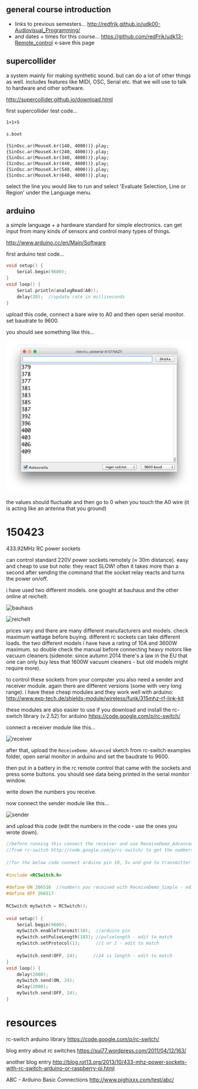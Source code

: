 general course introduction
--------------------

* links to previous semesters... <http://redfrik.github.io/udk00-Audiovisual_Programming/>
* and dates + times for this course... <https://github.com/redFrik/udk13-Remote_control> <-save this page

supercollider
--

a system mainly for making synthetic sound. but can do a lot of other things as well. includes features like MIDI, OSC, Serial etc. that we will use to talk to hardware and other software.

http://supercollider.github.io/download.html

first supercollider test code...
```
1+1+5

s.boot

{SinOsc.ar(MouseX.kr(140, 4000))}.play;
{SinOsc.ar(MouseX.kr(240, 4000))}.play;
{SinOsc.ar(MouseX.kr(340, 4000))}.play;
{SinOsc.ar(MouseX.kr(440, 4000))}.play;
{SinOsc.ar(MouseX.kr(540, 4000))}.play;
{SinOsc.ar(MouseX.kr(640, 4000))}.play;
```

select the line you would like to run and select 'Evaluate Selection, Line or Region' under the Language menu.

arduino
--

a simple language + a hardware standard for simple electronics. can get input from many kinds of sensors and control many types of things.

http://www.arduino.cc/en/Main/Software

first arduino test code...
```cpp
void setup() {
    Serial.begin(9600);
}
void loop() {
    Serial.println(analogRead(A0));
    delay(20);  //update rate in milliseconds
}
```
upload this code, connect a bare wire to A0 and then open serial monitor. set baudrate to 9600.

you should see something like this...

![first_test_arduino](first_test_arduino.png?raw=true "first_test_arduino")

the values should fluctuate and then go to 0 when you touch the A0 wire (it is acting like an antenna that you ground)

150423
======

433.92MHz RC power sockets

can control standard 220V power sockets remotely (≈ 30m distance).  easy and cheap to use but note: they react SLOW! often it takes more than a second after sending the command that the socket relay reacts and turns the power on/off.

i have used two different models. one gought at bauhaus and the other online at reichelt.

![bauhaus](bauhaus.jpg?raw=true "bauhaus")

![reichelt](reichelt.jpg?raw=true "reichelt")

prices vary and there are many different manufacturers and models. check maximum wattage before buying. different rc sockets can take different loads. the two different models i have have a rating of 10A and 3600W maximum. so double check the manual before connecting heavy motors like vacuum cleaners (sidenote: since autumn 2014 there's a law in the EU that one can only buy less that 1600W vacuum cleaners - but old models might require more).

to control these sockets from your computer you also need a sender and receiver module. again there are different versions (some with very long range).
i have these cheap modules and they work well with arduino: <http://www.exp-tech.de/shields-module/wireless/funk/315mhz-rf-link-kit>

these modules are also easier to use if you download and install the rc-switch library (v.2.52) for arduino <https://code.google.com/p/rc-switch/>

connect a receiver module like this...

![receiver](rc-switch_receiver.jpg?raw=true "receiver")

after that, upload the `ReceiveDemo_Advanced` sketch from rc-switch examples folder,
open serial monitor in arduino and set the baudrate to 9600.

then put in a battery in the rc remote control that came with the sockets and press some buttons. you should see data being printed in the serial monitor window.

write down the numbers you receive.

now connect the sender module like this...

![sender](rc-switch_sender.jpg?raw=true "sender")

and upload this code (edit the numbers in the code - use the ones you wrote down).

```cpp
//before running this connect the receiver and use ReceiveDemo_Advanced
//from rc-switch http://code.google.com/p/rc-switch/ to get the numbers

//for the below code connect arduino pin 10, 5v and gnd to transmitter.

#include <RCSwitch.h>

#define ON 266516  //numbers you received with ReceiveDemo_Simple - edit to match
#define OFF 266517

RCSwitch mySwitch = RCSwitch();

void setup() {
    Serial.begin(9600);
    mySwitch.enableTransmit(10);  //arduino pin
    mySwitch.setPulseLength(183); //pulselength - edit to match
    mySwitch.setProtocol(1);      //1 or 2 - edit to match

    mySwitch.send(OFF, 24);      //24 is length - edit to match
}
void loop() {
    delay(2000);
    mySwitch.send(ON, 24);
    delay(2000);
    mySwitch.send(OFF, 24);
}
```


resources
=========

rc-switch arduino library <https://code.google.com/p/rc-switch/>

blog entry about rc switches <https://sui77.wordpress.com/2011/04/12/163/>

another blog entry <http://blog.rot13.org/2013/10/433-mhz-power-sockets-with-rc-switch-arduino-or-raspberry-pi.html>

ABC - Arduino Basic Connections <http://www.pighixxx.com/test/abc/>
